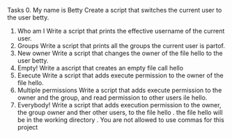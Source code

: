 Tasks
0. My name is Betty
Create a script that switches the current user to the user betty.
1. Who am I
Write a script that prints the effective username of the current user.
2. Groups
Write a script that prints all the groups the current user is partof.
3. New owner
Write a script that changes the owner of the file hello to the user betty.
4. Empty!
Write a ascript that creates an empty file call hello
5. Execute
Write a script that adds execute permission to the owner of the file hello.
6. Multiple permissions
Write a script that adds execute permission to the owner and the group, and read permission to other users ile hello.
7. Everybody!
Write a script that adds execution permission to the owner, the group owner and ther other users, to the file hello
. the file hello will be in the working directory
. You are not allowed to use commas for this project
